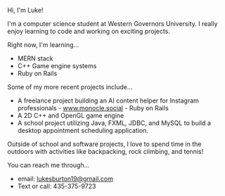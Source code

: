 Hi, I'm Luke!

I'm a computer science student at Western Governors University. I really enjoy learning to code and working on exciting projects.

Right now, I'm learning...
- MERN stack
- C++ Game engine systems
- Ruby on Rails

Some of my more recent projects include...
- A freelance project building an AI content helper for Instagram professionals - www.monocle.social - Ruby on Rails
- A 2D C++ and OpenGL game engine
- A school project utilizing Java, FXML, JDBC, and MySQL to build a desktop appointment scheduling application.

Outside of school and software projects, I love to spend time in the outdoors with activities like backpacking, rock climbing, and tennis!

You can reach me through...
- email: lukesburton19@gmail.com
- Text or call: 435-375-9723
